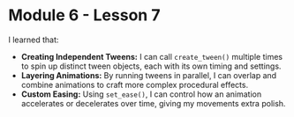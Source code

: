# Module 6 - Lesson 7

I learned that:

- **Creating Independent Tweens:** I can call `create_tween()` multiple times to spin up distinct tween objects, each with its own timing and settings.
- **Layering Animations:** By running tweens in parallel, I can overlap and combine animations to craft more complex procedural effects.
- **Custom Easing:** Using `set_ease()`, I can control how an animation accelerates or decelerates over time, giving my movements extra polish.


